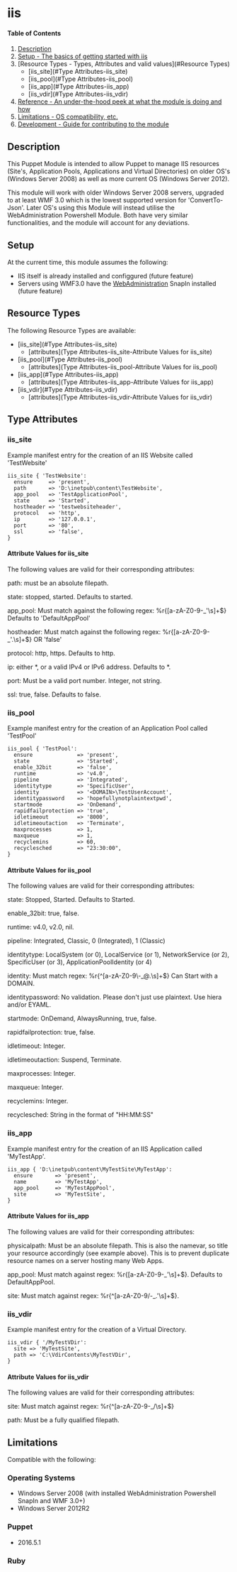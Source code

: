 # iis

#### Table of Contents

1. [Description](#description)
1. [Setup - The basics of getting started with iis](#setup)
1. [Resource Types - Types, Attributes and valid values](#Resource Types)
      * [iis_site](#Type Attributes-iis_site)
      * [iis_pool](#Type Attributes-iis_pool)
      * [iis_app](#Type Attributes-iis_app)
      * [iis_vdir](#Type Attributes-iis_vdir)
1. [Reference - An under-the-hood peek at what the module is doing and how](#reference)
1. [Limitations - OS compatibility, etc.](#limitations)
1. [Development - Guide for contributing to the module](#development)

## Description

This Puppet Module is intended to allow Puppet to manage IIS resources (Site's, 
Application Pools, Applications and Virtual Directories) on older OS's
(Windows Server 2008) as well as more current OS (Windows Server 2012). 

This module will work with older Windows Server 2008 servers, upgraded to at least
WMF 3.0 which is the lowest supported version for 'ConvertTo-Json'. Later OS's using 
this Module will instead utilise the WebAdministration Powershell Module. Both have 
very similar functionalities, and the module will account for any deviations. 

## Setup

At the current time, this module assumes the following:
* IIS itself is already installed and configgured (future feature)
* Servers using WMF3.0 have the [WebAdministration](https://www.iis.net/downloads/microsoft/powershell) 
  SnapIn installed (future feature)

## Resource Types

The following Resource Types are available:

* [iis_site](#Type Attributes-iis_site)
    * [attributes](Type Attributes-iis_site-Attribute Values for iis_site)
* [iis_pool](#Type Attributes-iis_pool)
    * [attributes](Type Attributes-iis_pool-Attribute Values for iis_pool)
* [iis_app](#Type Attributes-iis_app)
    * [attributes](Type Attributes-iis_app-Attribute Values for iis_app)
* [iis_vdir](#Type Attributes-iis_vdir)
    * [attributes](Type Attributes-iis_vdir-Attribute Values for iis_vdir)

## Type Attributes

### iis_site

Example manifest entry for the creation of an IIS Website called 'TestWebsite'

```puppet
iis_site { 'TestWebsite':
  ensure     => 'present',
  path       => 'D:\inetpub\content\TestWebsite',
  app_pool   => 'TestApplicationPool',
  state      => 'Started',
  hostheader => 'testwebsiteheader',
  protocol   => 'http',
  ip         => '127.0.0.1',
  port       => '80',
  ssl        => 'false',
}
```

#### Attribute Values for iis_site

The following values are valid for their corresponding attributes:

path:       must be an absolute filepath.

state:      stopped, started. Defaults to started.

app_pool:   Must match against the following regex: %r{[a-zA-Z0-9\-\_\'\s]+$}
            Defaults to 'DefaultAppPool'

hostheader: Must match against the following regex: %r{[a-zA-Z0-9\-\_\'\.\s]+$} 
            OR 'false'

protocol:   http, https. Defaults to http.

ip:         either *, or a valid IPv4 or IPv6 address. Defaults to *.

port:       Must be a valid port number. Integer, not string.

ssl:        true, false. Defaults to false.

### iis_pool

Example manifest entry for the creation of an Application Pool called 'TestPool'

```puppet
iis_pool { 'TestPool':
  ensure              => 'present',
  state               => 'Started',
  enable_32bit        => 'false',
  runtime             => 'v4.0',
  pipeline            => 'Integrated',
  identitytype        => 'SpecificUser',
  identity            => '<DOMAIN>\TestUserAccount',
  identitypassword    => 'hopefullynotplaintextpwd',
  startmode           => 'OnDemand',
  rapidfailprotection => 'true',
  idletimeout         => '8000',
  idletimeoutaction   => 'Terminate',
  maxprocesses        => 1,
  maxqueue            => 1,
  recyclemins         => 60,
  recyclesched        => "23:30:00",
}
```

#### Attribute Values for iis_pool

The following values are valid for their corresponding attributes:

state:               Stopped, Started. Defaults to Started.

enable_32bit:        true, false.

runtime:             v4.0, v2.0, nil.

pipeline:            Integrated, Classic, 0 (Integrated), 1 (Classic)

identitytype:        LocalSystem (or 0), LocalService (or 1), 
                     NetworkService (or 2), SpecificUser (or 3), 
                     ApplicationPoolIdentity (or 4)

identity:            Must match regex: %r{^[a-zA-Z0-9\\\-\_\@\.\s]+$} Can Start with a DOMAIN.

identitypassword:    No validation. Please don't just use plaintext. Use hiera and/or EYAML.

startmode:           OnDemand, AlwaysRunning, true, false.

rapidfailprotection: true, false.

idletimeout:         Integer. 

idletimeoutaction:   Suspend, Terminate.

maxprocesses:        Integer.

maxqueue:            Integer.

recyclemins:         Integer.

recyclesched:        String in the format of "HH:MM:SS"

### iis_app

Example manifest entry for the creation of an IIS Application called 'MyTestApp'.

```puppet
iis_app { 'D:\inetpub\content\MyTestSite\MyTestApp':
  ensure       => 'present',
  name         => 'MyTestApp',
  app_pool     => 'MyTestAppPool',
  site         => 'MyTestSite',
}
```

#### Attribute Values for iis_app

The following values are valid for their corresponding attributes:

physicalpath: Must be an absolute filepath. This is also the namevar, so title
              your resource accordingly (see example above). This is to prevent
              duplicate resource names on a server hosting many Web Apps.

app_pool:     Must match against regex: %r{[a-zA-Z0-9\-\_'\s]+$}. Defaults to
              DefaultAppPool.

site:         Must match against regex: %r{^[a-zA-Z0-9\/\-\_\.'\s]+$}.

### iis_vdir

Example manifest entry for the creation of a Virtual Directory.

```puppet
iis_vdir { '/MyTestVDir':
  site => 'MyTestSite',
  path => 'C:\VdirContents\MyTestVDir',
}
```

#### Attribute Values for iis_vdir

The following values are valid for their corresponding attributes:

site: Must match against regex: %r{^[a-zA-Z0-9\-\_\/\s]+$}

path: Must be a fully qualified filepath.

## Limitations

Compatible with  the following:

### Operating Systems
* Windows Server 2008 (with installed WebAdministration Powershell SnapIn and WMF 3.0+)
* Windows Server 2012R2

### Puppet
* 2016.5.1

### Ruby
<TBA>

